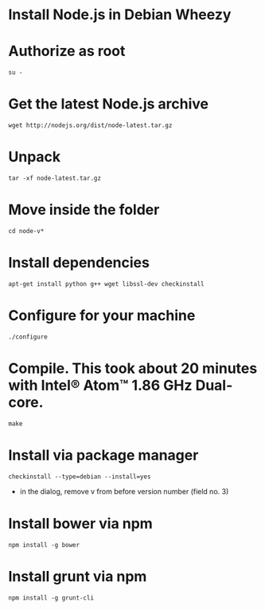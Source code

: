 # Install Node.js in Debian Wheezy

Authorize as root
====
	su -


Get the latest Node.js archive
====
	wget http://nodejs.org/dist/node-latest.tar.gz


Unpack
====
	tar -xf node-latest.tar.gz


Move inside the folder
====
	cd node-v*



Install dependencies
====
	apt-get install python g++ wget libssl-dev checkinstall


Configure for your machine
====
	./configure


Compile. This took about 20 minutes with Intel® Atom™ 1.86 GHz Dual-core.
====
	make


Install via package manager
====
	checkinstall --type=debian --install=yes

- in the dialog, remove v from before version number (field no. 3)

Install bower via npm
====
	npm install -g bower


Install grunt via npm
====
	npm install -g grunt-cli
